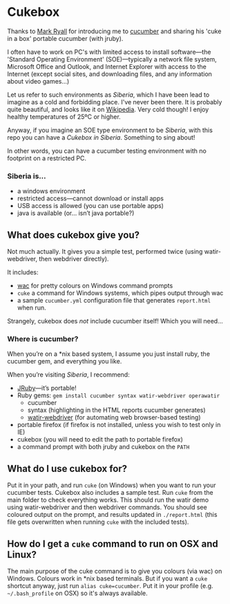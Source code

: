 # Cukebox

Thanks to [Mark Ryall](https://github.com/markryall) for introducing me to [cucumber](http://cukes.info/) 
and sharing his 'cuke in a box' portable cucumber (with jruby).

I often have to work on PC's with limited access 
to install software—the 'Standard Operating Environment' (SOE)—typically 
a network file system, 
Microsoft Office and Outlook, 
and Internet Explorer with access to the Internet 
(except social sites, and downloading files, and any information about video games…)

Let us refer to such environments as _Siberia_,
which I have been lead to imagine as a cold and forbidding place. 
I've never been there. 
It is probably quite beautiful, 
and looks like it on [Wikipedia](http://en.wikipedia.org/wiki/Siberia "Siberia — Wikipedia").
Very cold though! I enjoy healthy temperatures of 25ºC or higher.

Anyway, if you imagine an SOE type environment to be _Siberia_, 
with this repo you can have a _Cukebox in Siberia_. 
Something to sing about!

In other words, you can have a cucumber testing environment with no footprint on a restricted PC.

### Siberia is…

* a windows environment
* restricted access—cannot download or install apps
* USB access is allowed (you can use portable apps)
* java is available (or… isn’t java portable?)

## What does cukebox give you?

Not much actually. It gives you a simple test, performed twice (using watir-webdriver, then webdriver directly).

It includes:

* [wac](https://github.com/aslakhellesoy/wac) for pretty colours on Windows command prompts
* `cuke` a command for Windows systems, which pipes output through wac
* a sample `cucumber.yml` configuration file that generates `report.html` when run.

Strangely, cukebox does *not* include cucumber itself! Which you will need…

### Where is cucumber?

When you’re on a *nix based system, I assume you just install ruby, the cucumber gem, and everything you like.

When you’re visiting _Siberia_, I recommend:

* [JRuby](http://www.jruby.org/)—it’s portable!
* Ruby gems: `gem install cucumber syntax watir-webdriver operawatir`
  * cucumber
  * syntax (highlighting in the HTML reports cucumber generates)
  * [watir-webdriver](https://github.com/jarib/watir-webdriver) (for automating web browser-based testing)
* portable firefox (if firefox is not installed, unless you wish to test only in IE)
* cukebox (you will need to edit the path to portable firefox)
* a command prompt with both jruby and cukebox on the `PATH`

## What do I use cukebox for?

Put it in your path, and run `cuke` (on Windows) when you want to run your cucumber tests.
Cukebox also includes a sample test. Run `cuke` from the main folder to check everything works.
This should run the watir demo using watir-webdriver and then webdriver commands.
You should see coloured output on the prompt, and results updated in `./report.html` 
(this file gets overwritten when running `cuke` with the included tests).

## How do I get a `cuke` command to run on OSX and Linux?

The main purpose of the cuke command is to give you colours (via wac) on Windows. 
Colours work in *nix based terminals. 
But if you want a `cuke` shortcut anyway, just run `alias cuke=cucumber`. 
Put it in your profile (e.g. `~/.bash_profile` on OSX) so it's always available.